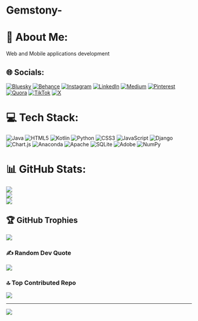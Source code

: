 # Gemstony-
# 💫 About Me:
Web and Mobile applications development 


## 🌐 Socials:
[![Bluesky](https://img.shields.io/badge/bluesky-0285FF?style=for-the-badge&logo=bluesky&logoColor=%23FFFFFF)](https://bsky.app/profile/gemstony ) [![Behance](https://img.shields.io/badge/Behance-1769ff?logo=behance&logoColor=white)](https://behance.net/gemstony ) [![Instagram](https://img.shields.io/badge/Instagram-%23E4405F.svg?logo=Instagram&logoColor=white)](https://instagram.com/mwita662) [![LinkedIn](https://img.shields.io/badge/LinkedIn-%230077B5.svg?logo=linkedin&logoColor=white)](https://linkedin.com/in/Scar) [![Medium](https://img.shields.io/badge/Medium-12100E?logo=medium&logoColor=white)](https://medium.com/@Scar) [![Pinterest](https://img.shields.io/badge/Pinterest-%23E60023.svg?logo=Pinterest&logoColor=white)](https://pinterest.com/Scar) [![Quora](https://img.shields.io/badge/Quora-%23B92B27.svg?logo=Quora&logoColor=white)](https://quora.com/profile/Scar) [![TikTok](https://img.shields.io/badge/TikTok-%23000000.svg?logo=TikTok&logoColor=white)](https://tiktok.com/@Scar) [![X](https://img.shields.io/badge/X-black.svg?logo=X&logoColor=white)](https://x.com/Scar) 

# 💻 Tech Stack:
![Java](https://img.shields.io/badge/java-%23ED8B00.svg?style=for-the-badge&logo=openjdk&logoColor=white) ![HTML5](https://img.shields.io/badge/html5-%23E34F26.svg?style=for-the-badge&logo=html5&logoColor=white) ![Kotlin](https://img.shields.io/badge/kotlin-%237F52FF.svg?style=for-the-badge&logo=kotlin&logoColor=white) ![Python](https://img.shields.io/badge/python-3670A0?style=for-the-badge&logo=python&logoColor=ffdd54) ![CSS3](https://img.shields.io/badge/css3-%231572B6.svg?style=for-the-badge&logo=css3&logoColor=white) ![JavaScript](https://img.shields.io/badge/javascript-%23323330.svg?style=for-the-badge&logo=javascript&logoColor=%23F7DF1E) ![Django](https://img.shields.io/badge/django-%23092E20.svg?style=for-the-badge&logo=django&logoColor=white) ![Chart.js](https://img.shields.io/badge/chart.js-F5788D.svg?style=for-the-badge&logo=chart.js&logoColor=white) ![Anaconda](https://img.shields.io/badge/Anaconda-%2344A833.svg?style=for-the-badge&logo=anaconda&logoColor=white) ![Apache](https://img.shields.io/badge/apache-%23D42029.svg?style=for-the-badge&logo=apache&logoColor=white) ![SQLite](https://img.shields.io/badge/sqlite-%2307405e.svg?style=for-the-badge&logo=sqlite&logoColor=white) ![Adobe](https://img.shields.io/badge/adobe-%23FF0000.svg?style=for-the-badge&logo=adobe&logoColor=white) ![NumPy](https://img.shields.io/badge/numpy-%23013243.svg?style=for-the-badge&logo=numpy&logoColor=white)
# 📊 GitHub Stats:
![](https://github-readme-stats.vercel.app/api?username=gemstony&theme=dark&hide_border=false&include_all_commits=false&count_private=false)<br/>
![](https://github-readme-streak-stats.herokuapp.com/?user=gemstony&theme=dark&hide_border=false)<br/>
![](https://github-readme-stats.vercel.app/api/top-langs/?username=gemstony&theme=dark&hide_border=false&include_all_commits=false&count_private=false&layout=compact)

## 🏆 GitHub Trophies
![](https://github-profile-trophy.vercel.app/?username=gemstony&theme=radical&no-frame=false&no-bg=true&margin-w=4)

### ✍️ Random Dev Quote
![](https://quotes-github-readme.vercel.app/api?type=horizontal&theme=radical)

### 🔝 Top Contributed Repo
![](https://github-contributor-stats.vercel.app/api?username=gemstony&limit=5&theme=dark&combine_all_yearly_contributions=true)

---
[![](https://visitcount.itsvg.in/api?id=gemstony&icon=0&color=0)](https://visitcount.itsvg.in)

<!-- Proudly created with GPRM ( https://gprm.itsvg.in ) -->
